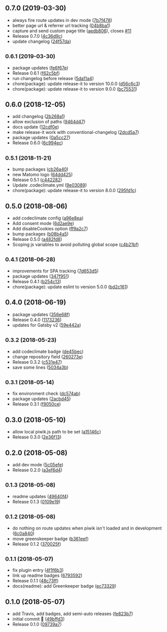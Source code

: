 ## 0.7.0 (2019-03-30)

* always fire route updates in dev mode ([7b7f478](https://github.com/kremalicious/gatsby-plugin-matomo/commit/7b7f478))
* better page url & referrer url tracking ([04b8ba1](https://github.com/kremalicious/gatsby-plugin-matomo/commit/04b8ba1))
* capture and send custom page title ([aedb806](https://github.com/kremalicious/gatsby-plugin-matomo/commit/aedb806)), closes [#11](https://github.com/kremalicious/gatsby-plugin-matomo/issues/11)
* Release 0.7.0 ([4c36d9c](https://github.com/kremalicious/gatsby-plugin-matomo/commit/4c36d9c))
* update changelog ([24f57da](https://github.com/kremalicious/gatsby-plugin-matomo/commit/24f57da))



## <small>0.6.1 (2019-03-30)</small>

* package updates ([fe6f67e](https://github.com/kremalicious/gatsby-plugin-matomo/commit/fe6f67e))
* Release 0.6.1 ([f62c5bf](https://github.com/kremalicious/gatsby-plugin-matomo/commit/f62c5bf))
* run changelog before release ([5da11a4](https://github.com/kremalicious/gatsby-plugin-matomo/commit/5da11a4))
* chore(package): update release-it to version 10.0.0 ([d56c6c3](https://github.com/kremalicious/gatsby-plugin-matomo/commit/d56c6c3))
* chore(package): update release-it to version 9.0.0 ([bc75531](https://github.com/kremalicious/gatsby-plugin-matomo/commit/bc75531))



## 0.6.0 (2018-12-05)

* add changelog ([2b268a1](https://github.com/kremalicious/gatsby-plugin-matomo/commit/2b268a1))
* allow exclusion of paths ([9464d47](https://github.com/kremalicious/gatsby-plugin-matomo/commit/9464d47))
* docs update ([12cdf0e](https://github.com/kremalicious/gatsby-plugin-matomo/commit/12cdf0e))
* make release-it work with conventional-changelog ([2dcd5a7](https://github.com/kremalicious/gatsby-plugin-matomo/commit/2dcd5a7))
* package updates ([0a5cc27](https://github.com/kremalicious/gatsby-plugin-matomo/commit/0a5cc27))
* Release 0.6.0 ([6c994ec](https://github.com/kremalicious/gatsby-plugin-matomo/commit/6c994ec))



## <small>0.5.1 (2018-11-21)</small>

* bump packages ([cb26a40](https://github.com/kremalicious/gatsby-plugin-matomo/commit/cb26a40))
* new Matomo logo ([64dd425](https://github.com/kremalicious/gatsby-plugin-matomo/commit/64dd425))
* Release 0.5.1 ([c442282](https://github.com/kremalicious/gatsby-plugin-matomo/commit/c442282))
* Update .codeclimate.yml ([9e03089](https://github.com/kremalicious/gatsby-plugin-matomo/commit/9e03089))
* chore(package): update release-it to version 8.0.0 ([295fd1c](https://github.com/kremalicious/gatsby-plugin-matomo/commit/295fd1c))



## 0.5.0 (2018-08-06)

* add codeclimate config ([a96e8ea](https://github.com/kremalicious/gatsby-plugin-matomo/commit/a96e8ea))
* Add consent mode ([6d2ae9e](https://github.com/kremalicious/gatsby-plugin-matomo/commit/6d2ae9e))
* Add disableCookies option ([ff9a2c7](https://github.com/kremalicious/gatsby-plugin-matomo/commit/ff9a2c7))
* bump packages ([b08b4a5](https://github.com/kremalicious/gatsby-plugin-matomo/commit/b08b4a5))
* Release 0.5.0 ([a482fd8](https://github.com/kremalicious/gatsby-plugin-matomo/commit/a482fd8))
* Scoping js variables to avoid polluting global scope ([c4b21bf](https://github.com/kremalicious/gatsby-plugin-matomo/commit/c4b21bf))



## <small>0.4.1 (2018-06-28)</small>

* improvements for SPA tracking ([7d653d5](https://github.com/kremalicious/gatsby-plugin-matomo/commit/7d653d5))
* package updates ([347f951](https://github.com/kremalicious/gatsby-plugin-matomo/commit/347f951))
* Release 0.4.1 ([b254c13](https://github.com/kremalicious/gatsby-plugin-matomo/commit/b254c13))
* chore(package): update eslint to version 5.0.0 ([bd2c161](https://github.com/kremalicious/gatsby-plugin-matomo/commit/bd2c161))



## 0.4.0 (2018-06-19)

* package updates ([356e68f](https://github.com/kremalicious/gatsby-plugin-matomo/commit/356e68f))
* Release 0.4.0 ([1173236](https://github.com/kremalicious/gatsby-plugin-matomo/commit/1173236))
* updates for Gatsby v2 ([59e442a](https://github.com/kremalicious/gatsby-plugin-matomo/commit/59e442a))



## <small>0.3.2 (2018-05-23)</small>

* add codeclimate badge ([de45bec](https://github.com/kremalicious/gatsby-plugin-matomo/commit/de45bec))
* change repository field ([260273e](https://github.com/kremalicious/gatsby-plugin-matomo/commit/260273e))
* Release 0.3.2 ([c531e47](https://github.com/kremalicious/gatsby-plugin-matomo/commit/c531e47))
* save some lines ([5034a3b](https://github.com/kremalicious/gatsby-plugin-matomo/commit/5034a3b))



## <small>0.3.1 (2018-05-14)</small>

* fix environment check ([dc574ab](https://github.com/kremalicious/gatsby-plugin-matomo/commit/dc574ab))
* package updates ([2acbd45](https://github.com/kremalicious/gatsby-plugin-matomo/commit/2acbd45))
* Release 0.3.1 ([f9050ce](https://github.com/kremalicious/gatsby-plugin-matomo/commit/f9050ce))



## 0.3.0 (2018-05-10)

* allow local piwik.js path to be set ([a15146c](https://github.com/kremalicious/gatsby-plugin-matomo/commit/a15146c))
* Release 0.3.0 ([2e36f13](https://github.com/kremalicious/gatsby-plugin-matomo/commit/2e36f13))



## 0.2.0 (2018-05-08)

* add dev mode ([5c05efe](https://github.com/kremalicious/gatsby-plugin-matomo/commit/5c05efe))
* Release 0.2.0 ([a3ef6d4](https://github.com/kremalicious/gatsby-plugin-matomo/commit/a3ef6d4))



## <small>0.1.3 (2018-05-08)</small>

* readme updates ([49640f4](https://github.com/kremalicious/gatsby-plugin-matomo/commit/49640f4))
* Release 0.1.3 ([0109e19](https://github.com/kremalicious/gatsby-plugin-matomo/commit/0109e19))



## <small>0.1.2 (2018-05-08)</small>

* do nothing on route updates when piwik isn't loaded and in development ([6c0a840](https://github.com/kremalicious/gatsby-plugin-matomo/commit/6c0a840))
* move greenskeeper badge ([b361eef](https://github.com/kremalicious/gatsby-plugin-matomo/commit/b361eef))
* Release 0.1.2 ([370025f](https://github.com/kremalicious/gatsby-plugin-matomo/commit/370025f))



## <small>0.1.1 (2018-05-07)</small>

* fix plugin entry ([4f1f6b3](https://github.com/kremalicious/gatsby-plugin-matomo/commit/4f1f6b3))
* link up readme badges ([6793592](https://github.com/kremalicious/gatsby-plugin-matomo/commit/6793592))
* Release 0.1.1 ([48c73ff](https://github.com/kremalicious/gatsby-plugin-matomo/commit/48c73ff))
* docs(readme): add Greenkeeper badge ([ec73329](https://github.com/kremalicious/gatsby-plugin-matomo/commit/ec73329))



## 0.1.0 (2018-05-07)

* add Travis, add badges, add semi-auto releases ([fe823b7](https://github.com/kremalicious/gatsby-plugin-matomo/commit/fe823b7))
* initial commit 🍹 ([49bffd3](https://github.com/kremalicious/gatsby-plugin-matomo/commit/49bffd3))
* Release 0.1.0 ([09739a7](https://github.com/kremalicious/gatsby-plugin-matomo/commit/09739a7))



